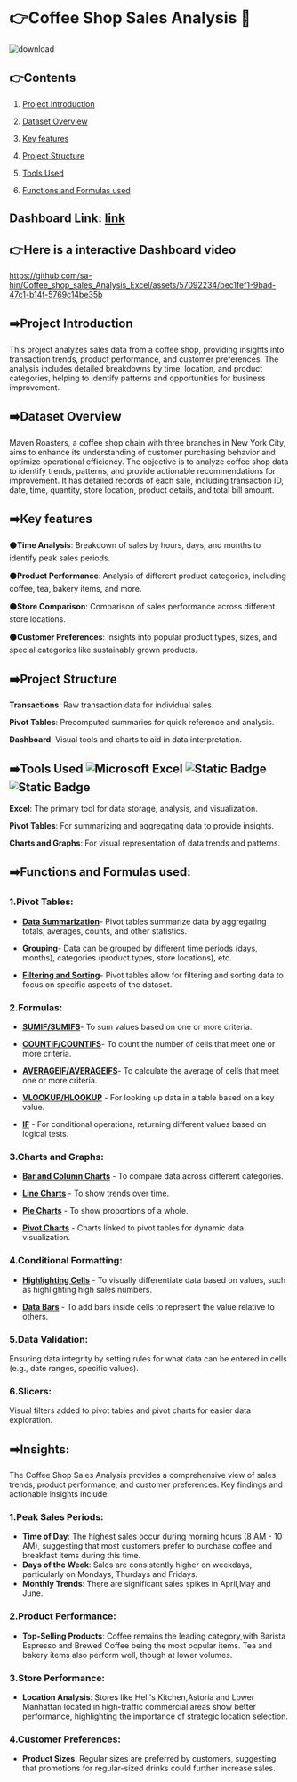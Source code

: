 # :point_right:Coffee Shop Sales Analysis :tea:                                                        
![download](https://github.com/sa-hin/Coffee_shop_sales_Analysis_Excel/assets/57092234/65ddd4e7-dd63-4d32-940e-aeb5eaf93b72)

## :point_right:Contents
1. [Project Introduction](https://github.com/sa-hin/Coffee_shop_sales_Analysis_Excel/blob/my-new-branch/README.md#project-introduction)

2. [Dataset Overview](https://github.com/sa-hin/Coffee_shop_sales_Analysis_Excel/edit/my-new-branch/README.md#dataset-overview) 

3. [Key features](https://github.com/sa-hin/Coffee_shop_sales_Analysis_Excel/edit/my-new-branch/README.md#key-features)

4. [Project Structure](https://github.com/sa-hin/Coffee_shop_sales_Analysis_Excel/edit/my-new-branch/README.md#project-structure)

5. [Tools Used](https://github.com/sa-hin/Coffee_shop_sales_Analysis_Excel/edit/my-new-branch/README.md#tools-used---)

6. [Functions and Formulas used](https://github.com/sa-hin/Coffee_shop_sales_Analysis_Excel/edit/my-new-branch/README.md#functions-and-features-in-excel)


## Dashboard Link: [link](https://1drv.ms/x/c/54d16fb6b606000f/EefxsWphDcpNmHb7WPpL76UB92b_KDEjlw0vKGTKS3RtIg?e=qiJKEx)


## :point_right:__Here is a interactive Dashboard video__

https://github.com/sa-hin/Coffee_shop_sales_Analysis_Excel/assets/57092234/bec1fef1-9bad-47c1-b14f-5769c14be35b 

## :arrow_right:Project Introduction
This project analyzes sales data from a coffee shop, providing insights into transaction trends, product performance, and customer preferences. The analysis includes detailed breakdowns by time, location, and product categories, helping to identify patterns and opportunities for business improvement. 

## :arrow_right:Dataset Overview
Maven Roasters, a coffee shop chain with three branches in New York City, aims to enhance its understanding of customer purchasing behavior and optimize operational efficiency. The objective is to analyze coffee shop data to identify trends, patterns, and provide actionable recommendations for improvement. It has detailed records of each sale, including transaction ID, date, time, quantity, store location, product details, and total bill amount.

## ➡️Key features
:black_circle:__Time Analysis__: Breakdown of sales by hours, days, and months to identify peak sales periods.

:black_circle:__Product Performance__: Analysis of different product categories, including coffee, tea, bakery items, and more.

:black_circle:__Store Comparison__: Comparison of sales performance across different store locations.

:black_circle:__Customer Preferences__: Insights into popular product types, sizes, and special categories like sustainably grown products.

## ➡️Project Structure

__Transactions__: Raw transaction data for individual sales.

__Pivot Tables__: Precomputed summaries for quick reference and analysis.

__Dashboard__: Visual tools and charts to aid in data interpretation. 

## ➡️Tools Used ![Microsoft Excel](https://img.shields.io/badge/Microsoft_Excel-217346?style=for-the-badge&logo=microsoft-excel&logoColor=white) ![Static Badge](https://img.shields.io/badge/Pivot-Tables-green) ![Static Badge](https://img.shields.io/badge/Chats_and-Graphs-red)


__Excel__: The primary tool for data storage, analysis, and visualization.

__Pivot Tables__: For summarizing and aggregating data to provide insights.

__Charts and Graphs__: For visual representation of data trends and patterns. 

## ➡️Functions and Formulas used:

### 1.Pivot Tables:

- __[Data Summarization](https://nodeca.github.io/pica/demo/)__-  Pivot tables summarize data by aggregating totals, averages, counts, and other statistics.

- __[Grouping](https://nodeca.github.io/pica/demo/)__- Data can be grouped by different time periods (days, months), categories (product types, store locations), etc.

- __[Filtering and Sorting](https://nodeca.github.io/pica/demo/)__- Pivot tables allow for filtering and sorting data to focus on specific aspects of the dataset.

### 2.Formulas:

  - __[SUMIF/SUMIFS](https://nodeca.github.io/pica/demo/)__- To sum values based on one or more criteria.

  - __[COUNTIF/COUNTIFS](https://nodeca.github.io/pica/demo/)__- To count the number of cells that meet one or more criteria.

  - __[AVERAGEIF/AVERAGEIFS](https://nodeca.github.io/pica/demo/)__- To calculate the average of cells that meet one or more criteria.

  - __[VLOOKUP/HLOOKUP](https://nodeca.github.io/pica/demo/)__ - For looking up data in a table based on a key value.

  - __[IF](https://nodeca.github.io/pica/demo/)__ - For conditional operations, returning different values based on logical tests.

### 3.Charts and Graphs:

   - __[Bar and Column Charts](https://nodeca.github.io/pica/demo/)__ - To compare data across different categories.

   - __[Line Charts](https://nodeca.github.io/pica/demo/)__ - To show trends over time.

   - __[Pie Charts](https://nodeca.github.io/pica/demo/)__ - To show proportions of a whole.

   - __[Pivot Charts](https://nodeca.github.io/pica/demo/)__ - Charts linked to pivot tables for dynamic data visualization.

 ### 4.Conditional Formatting:

   - __[Highlighting Cells](https://nodeca.github.io/pica/demo/)__ - To visually differentiate data based on values, such as highlighting high sales numbers.

   - __[Data Bars](https://nodeca.github.io/pica/demo/)__ - To add bars inside cells to represent the value relative to others.

 ### 5.Data Validation:

   Ensuring data integrity by setting rules for what data can be entered in cells (e.g., date ranges, specific values).

 ### 6.Slicers:
 
   Visual filters added to pivot tables and pivot charts for easier data exploration.

## :arrow_right:Insights:
The Coffee Shop Sales Analysis provides a comprehensive view of sales trends, product performance, and customer preferences. Key findings and actionable insights include: 
  ### 1.Peak Sales Periods:
  + __Time of Day__: The highest sales occur during morning hours (8 AM - 10 AM), suggesting that most customers prefer to purchase coffee and breakfast items 
                     during this time.
  + __Days of the Week__: Sales are consistently higher on weekdays, particularly on Mondays, Thurdays and Fridays. 
  + __Monthly Trends__: There are significant sales spikes in April,May and June.
 ### 2.Product Performance:
  + __Top-Selling Products__: Coffee remains the leading category,with Barista Espresso and Brewed Coffee being the most popular items. Tea and bakery items also perform well, though at lower volumes.
### 3.Store Performance:
  + __Location Analysis__: Stores like Hell's Kitchen,Astoria and Lower Manhattan located in high-traffic commercial areas show better performance, highlighting the importance of strategic location selection.
### 4.Customer Preferences:
 + __Product Sizes__: Regular sizes are preferred by customers, suggesting that promotions for regular-sized drinks could further increase sales.

